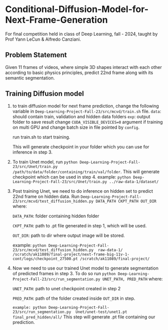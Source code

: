 # Conditional-Diffusion-Model-for-Next-Frame-Generation
For final competition held in class of Deep Learning, fall - 2024, taught by Prof Yann LeCun & Alfredo Canziani. 

## Problem Statement

Given 11 frames of videos, where simple 3D shapes interact with each other according to basic physics principles, predict 22nd frame along with its semantic segmentation.



## Training Diffusion model

1. to train diffusion model for next frame prediction, change the following variable in  `Deep-Learning-Project-Fall-23/src/mcvd/train.sh` file.
	`data`: should contain train, validation and hidden data folders
	`exp`: output folder to save result
	change `CUDA_VISIBLE_DEVICES=0` argument if training on multi GPU and change batch size in file pointed by `config`.

	run train.sh to start training.

	This will generate checkpoint in your folder which you can use for inference in step 3. 

2. To train Unet model, run `python Deep-Learning-Project-Fall-23/src/Unet/train.py /path/to/data/folder/containing/train/val/folder`. This will generate checkpoint which can be used in step 4. example: `python Deep-Learning-Project-Fall-23/src/Unet/train.py ../raw-data-1/dataset/`


3. Post training Unet, we need to do inference on hidden set to predict 22nd frame on hidden data. Run `Deep-Learning-Project-Fall-23/src/mcvd/test_diffusion_hidden.py DATA_PATH CKPT_PATH OUT_DIR` where:

	`DATA_PATH`: folder containing hidden folder
	
	`CKPT_PATH`: path to .pt file generated in step 1, which will be used.
	
 	`OUT_DIR`: path to dir where  output image will be stored.

	example: `python Deep-Learning-Project-Fall-23/src/mcvd/test_diffusion_hidden.py  raw-data-1/ /scratch/ak11089/final-project/next-frame-big-11v-1-cont/logs/checkpoint_27500.pt /scratch/ak11089/final-project/`

4. Now we need to use our trained Unet model to generate segmentation of predicted frames in step 3. To do so run `python Deep-Learning-Project-Fall-23/src/run_segmentation.py UNET_PATH, PRED_PATH` where:

	`UNET_PATH`: path to unet checkpoint created in step 2
	
 	`PRED_PATH`: path of the folder created inside `OUT_DIR` in step.

 	`example: python Deep-Learning-Project-Fall-23/src/run_segmentation.py  Unet/unet-test/unet1.pt final_pred_hidden/all/`
This step will generate .pt file containing our prediction. 





